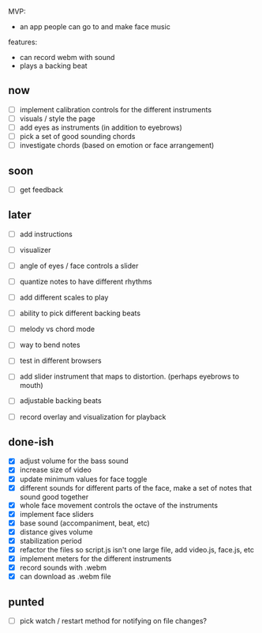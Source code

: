 MVP:

* an app people can go to and make face music

features:

* can record webm with sound
* plays a backing beat

## now

- [ ] implement calibration controls for the different instruments
- [ ] visuals / style the page
- [ ] add eyes as instruments (in addition to eyebrows)
- [ ] pick a set of good sounding chords
- [ ] investigate chords (based on emotion or face arrangement)

## soon

- [ ] get feedback

## later

- [ ] add instructions
- [ ] visualizer
- [ ] angle of eyes / face controls a slider
- [ ] quantize notes to have different rhythms
- [ ] add different scales to play
- [ ] ability to pick different backing beats
- [ ] melody vs chord mode
- [ ] way to bend notes
- [ ] test in different browsers
- [ ] add slider instrument that maps to distortion. (perhaps eyebrows to mouth)
- [ ] adjustable backing beats
- [ ] record overlay and visualization for playback


## done-ish
- [X] adjust volume for the bass sound
- [X] increase size of video
- [X] update minimum values for face toggle
- [X] different sounds for different parts of the face, make a set of notes that sound good together
- [X] whole face movement controls the octave of the instruments
- [X] implement face sliders
- [X] base sound (accompaniment, beat, etc)
- [X] distance gives volume
- [X] stabilization period
- [X] refactor the files so script.js isn't one large file, add video.js, face.js, etc
- [X] implement meters for the different instruments
- [X] record sounds with .webm
- [X] can download as .webm file

## punted


- [ ] pick watch / restart method for notifying on file changes?

